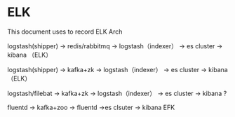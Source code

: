 # ELK

This document uses to record ELK Arch

logstash(shipper) -> redis/rabbitmq -> logstash（indexer） -> es cluster -> kibana  （ELK）

logstash(shipper) -> kafka+zk -> logstash（indexer） -> es cluster -> kibana  （ELK）

logstash/filebat -> kafka+zk -> logstash（indexer） -> es cluster -> kibana  ?

fluentd -> kafka+zoo -> fluentd ->es clsuter -> kibana   EFK
